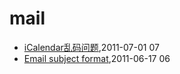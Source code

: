 # mail
* [iCalendar乱码问题](/2011/2011-07-01-icalendar_mass_code),2011-07-01 07
* [Email subject format](/2011/2011-06-17-email-subject-format),2011-06-17 06
